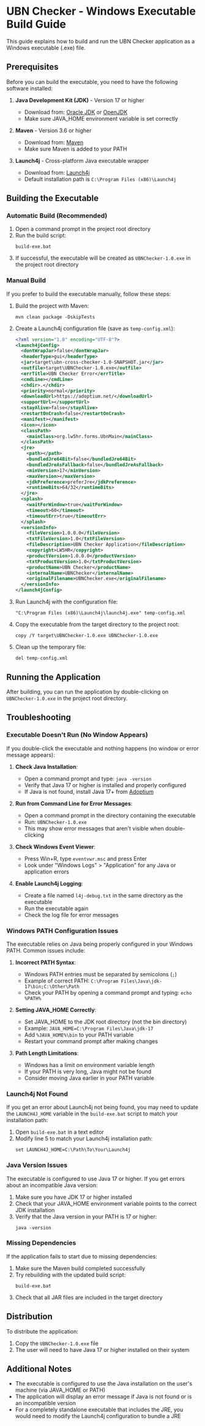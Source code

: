 # UBN Checker - Windows Executable Build Guide

This guide explains how to build and run the UBN Checker application as a Windows executable (.exe) file.

## Prerequisites

Before you can build the executable, you need to have the following software installed:

1. **Java Development Kit (JDK)** - Version 17 or higher
   - Download from: [Oracle JDK](https://www.oracle.com/java/technologies/downloads/) or [OpenJDK](https://adoptium.net/)
   - Make sure JAVA_HOME environment variable is set correctly

2. **Maven** - Version 3.6 or higher
   - Download from: [Maven](https://maven.apache.org/download.cgi)
   - Make sure Maven is added to your PATH

3. **Launch4j** - Cross-platform Java executable wrapper
   - Download from: [Launch4j](https://launch4j.sourceforge.net/)
   - Default installation path is `C:\Program Files (x86)\Launch4j`

## Building the Executable

### Automatic Build (Recommended)

1. Open a command prompt in the project root directory
2. Run the build script:
   ```
   build-exe.bat
   ```
3. If successful, the executable will be created as `UBNChecker-1.0.exe` in the project root directory

### Manual Build

If you prefer to build the executable manually, follow these steps:

1. Build the project with Maven:
   ```
   mvn clean package -DskipTests
   ```

2. Create a Launch4j configuration file (save as `temp-config.xml`):
   ```xml
   <?xml version="1.0" encoding="UTF-8"?>
   <launch4jConfig>
     <dontWrapJar>false</dontWrapJar>
     <headerType>gui</headerType>
     <jar>target\ubn-cross-checker-1.0-SNAPSHOT.jar</jar>
     <outfile>target\UBNChecker-1.0.exe</outfile>
     <errTitle>UBN Checker Error</errTitle>
     <cmdLine></cmdLine>
     <chdir>.</chdir>
     <priority>normal</priority>
     <downloadUrl>https://adoptium.net/</downloadUrl>
     <supportUrl></supportUrl>
     <stayAlive>false</stayAlive>
     <restartOnCrash>false</restartOnCrash>
     <manifest></manifest>
     <icon></icon>
     <classPath>
       <mainClass>org.lw5hr.forms.UbnMain</mainClass>
     </classPath>
     <jre>
       <path></path>
       <bundledJre64Bit>false</bundledJre64Bit>
       <bundledJreAsFallback>false</bundledJreAsFallback>
       <minVersion>17</minVersion>
       <maxVersion></maxVersion>
       <jdkPreference>preferJre</jdkPreference>
       <runtimeBits>64/32</runtimeBits>
     </jre>
     <splash>
       <waitForWindow>true</waitForWindow>
       <timeout>60</timeout>
       <timeoutErr>true</timeoutErr>
     </splash>
     <versionInfo>
       <fileVersion>1.0.0.0</fileVersion>
       <txtFileVersion>1.0</txtFileVersion>
       <fileDescription>UBN Checker Application</fileDescription>
       <copyright>LW5HR</copyright>
       <productVersion>1.0.0.0</productVersion>
       <txtProductVersion>1.0</txtProductVersion>
       <productName>UBN Checker</productName>
       <internalName>UBNChecker</internalName>
       <originalFilename>UBNChecker.exe</originalFilename>
     </versionInfo>
   </launch4jConfig>
   ```

3. Run Launch4j with the configuration file:
   ```
   "C:\Program Files (x86)\Launch4j\launch4j.exe" temp-config.xml
   ```

4. Copy the executable from the target directory to the project root:
   ```
   copy /Y target\UBNChecker-1.0.exe UBNChecker-1.0.exe
   ```

5. Clean up the temporary file:
   ```
   del temp-config.xml
   ```

## Running the Application

After building, you can run the application by double-clicking on `UBNChecker-1.0.exe` in the project root directory.

## Troubleshooting

### Executable Doesn't Run (No Window Appears)

If you double-click the executable and nothing happens (no window or error message appears):

1. **Check Java Installation**:
   - Open a command prompt and type: `java -version`
   - Verify that Java 17 or higher is installed and properly configured
   - If Java is not found, install Java 17+ from [Adoptium](https://adoptium.net/)

2. **Run from Command Line for Error Messages**:
   - Open a command prompt in the directory containing the executable
   - Run: `UBNChecker-1.0.exe`
   - This may show error messages that aren't visible when double-clicking

3. **Check Windows Event Viewer**:
   - Press Win+R, type `eventvwr.msc` and press Enter
   - Look under "Windows Logs" > "Application" for any Java or application errors

4. **Enable Launch4j Logging**:
   - Create a file named `l4j-debug.txt` in the same directory as the executable
   - Run the executable again
   - Check the log file for error messages

### Windows PATH Configuration Issues

The executable relies on Java being properly configured in your Windows PATH. Common issues include:

1. **Incorrect PATH Syntax**:
   - Windows PATH entries must be separated by semicolons (`;`)
   - Example of correct PATH: `C:\Program Files\Java\jdk-17\bin;C:\Other\Path`
   - Check your PATH by opening a command prompt and typing: `echo %PATH%`

2. **Setting JAVA_HOME Correctly**:
   - Set JAVA_HOME to the JDK root directory (not the bin directory)
   - Example: `JAVA_HOME=C:\Program Files\Java\jdk-17`
   - Add `%JAVA_HOME%\bin` to your PATH variable
   - Restart your command prompt after making changes

3. **Path Length Limitations**:
   - Windows has a limit on environment variable length
   - If your PATH is very long, Java might not be found
   - Consider moving Java earlier in your PATH variable

### Launch4j Not Found

If you get an error about Launch4j not being found, you may need to update the `LAUNCH4J_HOME` variable in the `build-exe.bat` script to match your installation path:

1. Open `build-exe.bat` in a text editor
2. Modify line 5 to match your Launch4j installation path:
   ```
   set LAUNCH4J_HOME=C:\Path\To\Your\Launch4j
   ```

### Java Version Issues

The executable is configured to use Java 17 or higher. If you get errors about an incompatible Java version:

1. Make sure you have JDK 17 or higher installed
2. Check that your JAVA_HOME environment variable points to the correct JDK installation
3. Verify that the Java version in your PATH is 17 or higher:
   ```
   java -version
   ```

### Missing Dependencies

If the application fails to start due to missing dependencies:

1. Make sure the Maven build completed successfully
2. Try rebuilding with the updated build script:
   ```
   build-exe.bat
   ```
3. Check that all JAR files are included in the target directory

## Distribution

To distribute the application:

1. Copy the `UBNChecker-1.0.exe` file
2. The user will need to have Java 17 or higher installed on their system

## Additional Notes

- The executable is configured to use the Java installation on the user's machine (via JAVA_HOME or PATH)
- The application will display an error message if Java is not found or is an incompatible version
- For a completely standalone executable that includes the JRE, you would need to modify the Launch4j configuration to bundle a JRE
